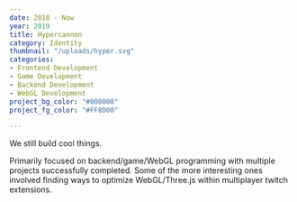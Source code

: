 ```yaml
---
date: 2018 - Now
year: 2019
title: Hypercannon
category: Identity
thumbnail: "/uploads/hyper.svg"
categories:
- Frontend Development
- Game Development
- Backend Development
- WebGL Development
project_bg_color: "#000000"
project_fg_color: "#FF8D00"

---
```

We still build cool things. 

Primarily focused on backend/game/WebGL programming with multiple projects successfully completed. Some of the more interesting ones involved finding ways to optimize WebGL/Three.js within multiplayer twitch extensions.